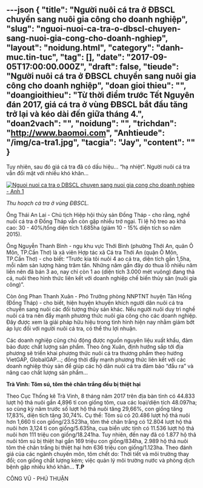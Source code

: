 ---json
{
    "title": "Người nuôi cá tra ở ĐBSCL chuyển sang nuôi gia công cho doanh nghiệp",
    "slug": "nguoi-nuoi-ca-tra-o-dbscl-chuyen-sang-nuoi-gia-cong-cho-doanh-nghiep",
    "layout": "noidung.html",
    "category": "danh-muc.tin-tuc",
    "tag": [],
    "date": "2017-09-05T17:00:00.000Z",
    "draft": false,
    "tieude": "Người nuôi cá tra ở ĐBSCL chuyển sang nuôi gia công cho doanh nghiệp",
    "doan gioi thieu": "",
    "doangioithieu": "Từ thời điểm trước Tết Nguyên đán 2017, giá cá tra ở vùng ĐBSCL bắt đầu tăng trở lại và kéo dài đến giữa tháng 4.",
    "doan2vach": "",
    "noidung": "",
    "trichdan": "http://www.baomoi.com",
    "Anhtieude": "/img/ca-tra1.jpg",
    "tacgia": "Jay",
    "__content__": ""
}
---
<p><span style="font-size:14px">Tuy nhi&ecirc;n, sau đ&oacute; gi&aacute; c&aacute; tra đ&atilde; c&oacute; dấu hiệu&hellip; &ldquo;hạ nhiệt&rdquo;. Người nu&ocirc;i c&aacute; tra vẫn đối mặt với nhiều kh&oacute; khăn...</span></p>

<p><span style="font-size:14px"><a href="http://baomoi-photo-2.zadn.vn/17/09/04/3/23189083/1_162068.jpg"><img alt="Nguoi nuoi ca tra o DBSCL chuyen sang nuoi gia cong cho doanh nghiep - Anh 1" src="http://baomoi-photo-2.zadn.vn/w460x/17/09/04/3/23189083/1_162068.jpg" title="Người nuôi cá tra ở ĐBSCL chuyển sang nuôi gia công cho doanh nghiệp - Ảnh 1" /></a></span></p>

<p><span style="font-size:14px"><em>Thu hoạch c&aacute; tra ở v&ugrave;ng ĐBSCL.</em></span></p>

<p><span style="font-size:14px">&Ocirc;ng Th&aacute;i An Lai - Chủ tịch Hiệp hội thủy sản Đồng Th&aacute;p - cho rằng, nghề nu&ocirc;i c&aacute; tra ở Đồng Th&aacute;p vẫn c&ograve;n gặp nhiều trở ngại. Tỉ lệ hộ treo ao kh&aacute; cao: 30 - 40%/tổng diện t&iacute;ch 1.685ha (giảm 10 - 15% diện t&iacute;ch so năm 2015).</span></p>

<p><span style="font-size:14px">&Ocirc;ng Nguyễn Thanh B&igrave;nh - ngụ khu vực Thới B&igrave;nh (phường Thới An, qu&acirc;n &Ocirc; M&ocirc;n, TP.Cần Thơ) l&agrave; x&atilde; vi&ecirc;n Hợp t&aacute;c x&atilde; C&aacute; tra Thới An (quận &Ocirc; M&ocirc;n, TP.Cần Thơ) - cho biết: &ldquo;Trước kia t&ocirc;i nu&ocirc;i 4 ao c&aacute; tra, diện t&iacute;ch gần 1,5ha, mỗi năm sản lượng h&agrave;ng trăm tấn. Những năm gần đ&acirc;y do thua lỗ nhiều năm liền n&ecirc;n đ&atilde; b&aacute;n 3 ao, nay chỉ c&ograve;n 1 ao (diện t&iacute;ch 3.000 m&eacute;t vu&ocirc;ng) đang thả c&aacute;, nu&ocirc;i theo h&igrave;nh thức li&ecirc;n kết với doanh nghiệp chế biến thủy sản (nu&ocirc;i gia c&ocirc;ng)&rdquo;.</span></p>

<p><span style="font-size:14px">C&ograve;n &ocirc;ng Phan Thanh Xu&acirc;n - Ph&oacute; Trưởng ph&ograve;ng NNPTNT huyện T&acirc;n Hồng (Đồng Th&aacute;p) - cho biết, hiện huyện khuyến kh&iacute;ch người d&acirc;n nu&ocirc;i c&aacute; tra chuyển sang nu&ocirc;i c&aacute;c đối tượng thủy sản kh&aacute;c. Nếu người nu&ocirc;i duy tr&igrave; nghề nu&ocirc;i c&aacute; tra n&ecirc;n đẩy mạnh phương thức nu&ocirc;i gia c&ocirc;ng cho c&aacute;c doanh nghiệp. Đ&acirc;y được xem l&agrave; giải ph&aacute;p hữu hiệu trong t&igrave;nh h&igrave;nh hiện nay nhằm giảm bớt &aacute;p lực đối với người nu&ocirc;i c&aacute; tra, c&oacute; thể thu lợi nhuận.</span></p>

<p><span style="font-size:14px">C&aacute;c doanh nghiệp cũng chủ động được nguồn nguy&ecirc;n liệu xuất khẩu, đảm bảo được chất lượng sản phẩm. Theo &ocirc;ng Xu&acirc;n, định hướng sắp tới địa phương sẽ triển khai phương thức nu&ocirc;i c&aacute; tra thương phẩm theo hướng VietGAP, GlobalGAP...; đồng thời đẩy mạnh phương thức li&ecirc;n kết với c&aacute;c doanh nghiệp thủy sản để gi&uacute;p c&aacute;c hộ d&acirc;n nu&ocirc;i c&aacute; tra đảm bảo &ldquo;đầu ra&rdquo; v&agrave; n&acirc;ng cao chất lượng sản phẩm&hellip;</span></p>

<p><span style="font-size:14px"><strong>Tr&agrave; Vinh:&nbsp;T&ocirc;m s&uacute;, t&ocirc;m thẻ ch&acirc;n trắng đều bị thiệt hại</strong></span></p>

<p><span style="font-size:14px">Theo Cục Thống k&ecirc; Tr&agrave; Vinh, 8 th&aacute;ng năm 2017 tr&ecirc;n địa b&agrave;n tỉnh c&oacute; 44.833 lượt hộ thả nu&ocirc;i gần 4,896 tỉ con giống t&ocirc;m, cua c&aacute;c loại/diện t&iacute;ch 48.097ha; so c&ugrave;ng kỳ năm trước số lượt hộ thả nu&ocirc;i tăng 29,66%, con giống tăng 17,83%, diện t&iacute;ch tăng 30,74%. Cụ thể: T&ocirc;m s&uacute; c&oacute; 20.486 lượt hộ thả nu&ocirc;i hơn 1,660 tỉ con giống/23.523ha, t&ocirc;m thẻ ch&acirc;n trắng c&oacute; 12.804 lượt hộ thả nu&ocirc;i hơn 3,124 tỉ con giống/5.635ha, cua biển ước t&iacute;nh c&oacute; 11.536 lượt hộ thả nu&ocirc;i hơn 111 triệu con giống/18.241ha. Tuy nhi&ecirc;n, đến nay đ&atilde; c&oacute; 1.877 hộ thả nu&ocirc;i t&ocirc;m s&uacute; bị thiệt hại gần 169 triệu con giống/834ha, 2.989 hộ thả nu&ocirc;i t&ocirc;m thẻ ch&acirc;n trắng bị thiệt hại hơn 636 triệu con giống/1.123ha. Theo đ&aacute;nh gi&aacute; của c&aacute;c ng&agrave;nh chuy&ecirc;n m&ocirc;n, t&ocirc;m chết do: Thời tiết v&agrave; m&ocirc;i trường thay đổi; con giống chất lượng k&eacute;m; việc quản l&yacute; m&ocirc;i trường nước v&agrave; ph&ograve;ng dịch bệnh gặp nhiều kh&oacute; khăn&hellip;&nbsp;<strong>T.P</strong></span></p>

<p><span style="font-size:14px">C&Ocirc;NG VŨ - PH&Uacute; THUẬN</span></p>
